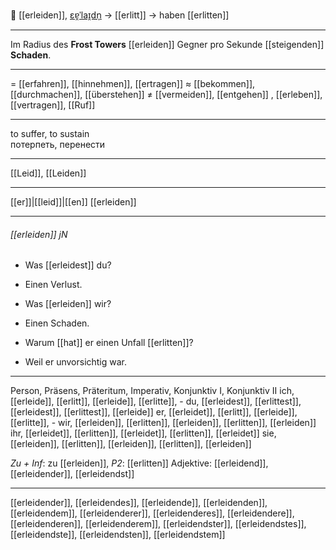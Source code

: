 🤕 [[erleiden]], [ɛɐ̯ˈlaɪ̯dn̩](https://youglish.com/pronounce/erleiden/german) → [[erlitt]] → haben [[erlitten]]

---
Im Radius des **Frost Towers** [[erleiden]] Gegner pro Sekunde [[steigenden]] **Schaden**.

---
= [[erfahren]], [[hinnehmen]], [[ertragen]]
≈ [[bekommen]], [[durchmachen]], [[überstehen]]
≠ [[vermeiden]], [[entgehen]]
, [[erleben]], [[vertragen]], [[Ruf]]


---
to suffer, to sustain  
потерпеть, перенести

---
[[Leid]], [[Leiden]]

---
[[er]]|[[leid]]|[[en]]
[[erleiden]]


---
###### [[erleiden]] jN
- Was [[erleidest]] du?
- Einen Verlust.

- Was [[erleiden]] wir?
- Einen Schaden.

- Warum [[hat]] er einen Unfall [[erlitten]]?
- Weil er unvorsichtig war.

---
Person, Präsens, Präteritum, Imperativ, Konjunktiv I, Konjunktiv II
ich, [[erleide]], [[erlitt]], [[erleide]], [[erlitte]], -
du, [[erleidest]], [[erlittest]], [[erleidest]], [[erlittest]], [[erleide]]
er, [[erleidet]], [[erlitt]], [[erleide]], [[erlitte]], -
wir, [[erleiden]], [[erlitten]], [[erleiden]], [[erlitten]], [[erleiden]]
ihr, [[erleidet]], [[erlitten]], [[erleidet]], [[erlitten]], [[erleidet]]
sie, [[erleiden]], [[erlitten]], [[erleiden]], [[erlitten]], [[erleiden]]

*Zu + Inf*: zu [[erleiden]], *P2*: [[erlitten]]
Adjektive: [[erleidend]], [[erleidender]], [[erleidendst]]

---
[[erleidender]], [[erleidendes]], [[erleidende]], [[erleidenden]], [[erleidendem]], [[erleidenderer]], [[erleidenderes]], [[erleidendere]], [[erleidenderen]], [[erleidenderem]], [[erleidendster]], [[erleidendstes]], [[erleidendste]], [[erleidendsten]], [[erleidendstem]]